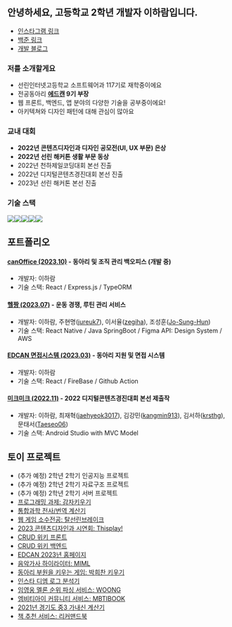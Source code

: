 ## 안녕하세요, 고등학교 2학년 개발자 이하람입니다. 
* <a href="https://www.instagram.com/im.rarame">인스타그램 링크</a>
* <a href="https://www.acmicpc.net/user/slyram06">백준 링크</a>
* <a href="https://blog.naver.com/slyram06">개발 블로그</a>

### 저를 소개할게요
* 선린인터넷고등학교 소프트웨어과 117기로 재학중이에요
* 전공동아리 <b><a href="https://edcan.kr">에드캔</a> 9기 부장</b>
* 웹 프론트, 백엔드, 앱 분야의 다양한 기술을 공부중이에요!
* 아키텍쳐와 디자인 패턴에 대해 관심이 많아요

### 교내 대회
- <b>2022년 콘텐츠디자인과 디자인 공모전(UI, UX 부문) 은상</b>
- <b>2022년 선린 해커톤 생활 부문 동상</b>
- 2022년 천하제일코딩대회 본선 진출
- 2022년 디지털콘텐츠경진대회 본선 진출
- 2023년 선린 해커톤 본선 진출

### 기술 스택
<img src="https://img.shields.io/badge/React-61DAFB?style=for-the-badge&logo=React&logoColor=black"><img src="https://img.shields.io/badge/Kotlin-7F52FF?style=for-the-badge&logo=Kotlin&logoColor=white"><img src="https://img.shields.io/badge/Typescript-3178C6?style=for-the-badge&logo=Typescript&logoColor=white"><img src="https://img.shields.io/badge/Node.js-339933?style=for-the-badge&logo=Node.js&logoColor=white"><img src="https://img.shields.io/badge/Python-3776AB?style=for-the-badge&logo=Python&logoColor=white">

## 포트폴리오
#### <a href="https://github.com/iamraram/edu-admin-can">canOffice (2023.10)</a> - 동아리 및 조직 관리 백오피스 (개발 중)
* 개발자: 이하람
* 기술 스택: React / Express.js / TypeORM
#### <a href="https://github.com/23sunrinthon/hackathon_frontend">헬짱 (2023.07)</a> - 운동 경쟁, 루틴 관리 서비스
* 개발자: 이하람, 주현명(<a href="https://github.com/jureuk7">jureuk7</a>), 이서율(<a href="https://github.com/zegiha">zegiha</a>), 조성훈(<a href="https://github.com/Jo-Sung-Hun">Jo-Sung-Hun</a>)
* 기술 스택: React Native / Java SpringBoot / Figma API: Design System / AWS
#### <a href="https://github.com/edcan/edcanform.github.io">EDCAN 면접시스템 (2023.03)</a> - 동아리 지원 및 면접 시스템
* 개발자: 이하람
* 기술 스택: React / FireBase / Github Action
#### <a href="https://github.com/SweetGuyFanClub2th/MickMick">미크미크 (2022.11)</a> - 2022 디지털콘텐츠경진대회 본선 제출작
* 개발자: 이하람, 최재혁(<a href="https://github.com/jaehyeok3017">jaehyeok3017</a>), 김강민(<a href="https://github.com/kangmin913">kangmin913</a>), 김서하(<a href="https://github.com/krsthg">krsthg</a>), 문태서(<a href="https://github.com/Taeseo06">Taeseo06</a>)
* 기술 스택: Android Studio with MVC Model
  
## 토이 프로젝트
* (추가 예정) 2학년 2학기 인공지능 프로젝트
* (추가 예정) 2학년 2학기 자료구조 프로젝트
* (추가 예정) 2학년 2학기 서버 프로젝트
* <a href="https://github.com/leecouple/project">프로그래밍 과제: 감자키우기</a>
* <a href="https://iamraram.github.io/routes/science.html">통합과학 전사/번역 계산기</a>
* <a href="https://github.com/iamraram/WebGame">웹 게임 소수전공: 탈선린브레이크</a>
* <a href="https://github.com/sunrin-thisplay/thisplay-frontend">2023 콘텐츠디자인과 시연회: Thisplay!</a>
* <a href="https://github.com/iamraram/raramWiki_front">CRUD 위키 프론트</a>
* <a href="https://github.com/iamraram/raramWiki_back">CRUD 위키 백엔드</a>
* <a href="https://github.com/edcan/2023-EDCAN-Web">EDCAN 2023년 홈페이지</a>
* <a href="https://github.com/iamraram/miml">음악가사 하이라이터: MIML</a>
* <a href="https://github.com/iamraram/mr.park">동아리 부원을 키우는 게임: 박희찬 키우기</a>
* <a href="https://github.com/iamraram/DM_parsing">인스타 디엠 로그 분석기</a>
* <a href="https://github.com/iamraram/woong">임영웅 멜론 순위 파싱 서비스: WOONG</a>
* <a href="https://github.com/iamraram/mbtibook">엠비티아이 커뮤니티 서비스: MBTIBOOK</a>
* <a href="https://github.com/iamraram/ganaesin">2021년 경기도 중3 가내신 계산기</a> 
* <a href="https://github.com/iamraram/diaryservice">책 추천 서비스: 리커맨드북</a>

